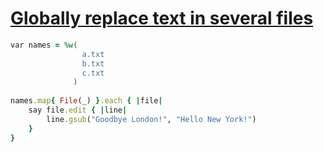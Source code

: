 [1]: http://rosettacode.org/wiki/Globally_replace_text_in_several_files

# [Globally replace text in several files][1]

```ruby
var names = %w(
                a.txt
                b.txt
                c.txt
              )
 
names.map{ File(_) }.each { |file|
    say file.edit { |line|
        line.gsub("Goodbye London!", "Hello New York!")
    }
}
```

